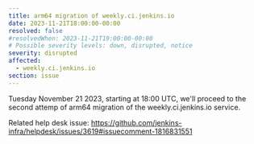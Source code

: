 ```yaml
---
title: arm64 migration of weekly.ci.jenkins.io
date: 2023-11-21T18:00:00-00:00
resolved: false
#resolvedWhen: 2023-11-21T19:00:00-00:00
# Possible severity levels: down, disrupted, notice
severity: disrupted
affected:
  - weekly.ci.jenkins.io
section: issue
---
```


Tuesday November 21 2023, starting at 18:00 UTC, we'll proceed to the second attemp of arm64 migration of the weekly.ci.jenkins.io service.

Related help desk issue: https://github.com/jenkins-infra/helpdesk/issues/3619#issuecomment-1816831551
